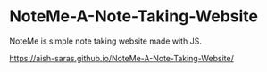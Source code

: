 # NoteMe-A-Note-Taking-Website

NoteMe is simple note taking website made with JS.

https://aish-saras.github.io/NoteMe-A-Note-Taking-Website/

